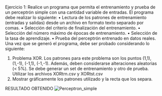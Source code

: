 Ejercicio 1: Realice un programa que permita el entrenamiento y prueba de un perceptrón simple
con una cantidad variable de entradas. El programa debe realizar lo siguiente:
• Lectura de los patrones de entrenamiento (entradas y salidas) desde un archivo en formato
texto separado por comas.
• Selección del criterio de finalización del entrenamiento.
• Selección del número máximo de épocas de entrenamiento.
• Selección de la tasa de aprendizaje.
• Prueba del perceptrón entrenado en datos reales.
Una vez que se generó el programa, debe ser probado considerando lo siguiente:
1. Problema XOR. Los patrones para este problema son los puntos (1,1), (1,-1), (-1,1), (-1,-1).
Además, deben considerarse alteraciones aleatorias (< 5%). Se debe generar un set de
entrenamiento y otro de prueba. Utilizar los archivos XORtrn.csv y XORtst.csv
2. Mostrar gráficamente los patrones utilizado y la recta que los separa.

RESULTADO OBTENIDO
![Perceptron_simple](https://github.com/Lizethatx/Seminario-IA-II/assets/75290686/786c3937-819e-47ce-811a-00428eee17c8)
